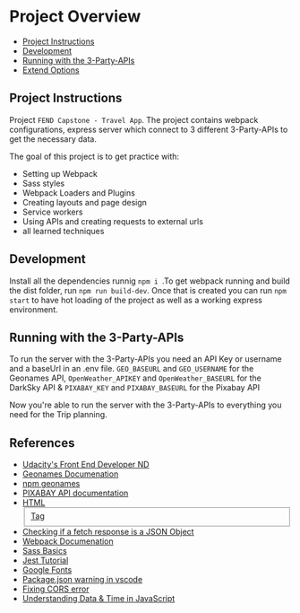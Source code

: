# Project Overview

- [Project Instructions](#project-instructions)
- [Development](#development)
- [Running with the 3-Party-APIs](#running)
- [Extend Options](#extend-options)

## Project Instructions

Project `FEND Capstone - Travel App`. The project
contains webpack configurations, express server which connect to 3 different
3-Party-APIs to get the necessary data.

The goal of this project is to get practice with:

- Setting up Webpack
- Sass styles
- Webpack Loaders and Plugins
- Creating layouts and page design
- Service workers
- Using APIs and creating requests to external urls
- all learned techniques

## Development

Install all the dependencies runnig `npm i `.To get webpack running and build the dist
folder, run `npm run build-dev`.
Once that is created you can run `npm start` to have hot loading of the project as 
well as a working express environment.



## Running with the 3-Party-APIs

To run the server with the 3-Party-APIs you need an API Key or username and a
baseUrl in an .env file. `GEO_BASEURL` and `GEO_USERNAME` for the Geonames API,
`OpenWeather_APIKEY` and `OpenWeather_BASEURL` for the DarkSky API & `PIXABAY_KEY` and
`PIXABAY_BASEURL` for the Pixabay API

Now you're able to run the server with the 3-Party-APIs to everything you need
for the Trip planning.


## References
* [Udacity's Front End Developer ND](https://www.udacity.com/course/front-end-web-developer-nanodegree--nd0011)
* [Geonames Documenation](https://www.geonames.org/export/JSON-webservices.html)
* [npm geonames](https://www.npmjs.com/package/geonames.js)
* [PIXABAY API documentation](https://pixabay.com/api/docs/)
* [HTML <fieldset> Tag](https://www.w3schools.com/tags/tag_fieldset.asp)
* [Checking if a fetch response is a JSON Object](https://stackoverflow.com/questions/37121301/how-to-check-if-the-response-of-a-fetch-is-a-json-object-in-javascript)
* [Webpack Documenation](https://webpack.js.org/concepts/#loaders)
* [Sass Basics](https://sass-lang.com/guide)
* [Jest Tutorial](https://www.valentinog.com/blog/jest/)
* [Google Fonts](https://fonts.google.com/specimen/Open+Sans?selection.family=Open+Sans:ital,wght@0,400;1,600&sidebar.open)
* [Package.json warning in vscode](https://github.com/Microsoft/vscode-react-native/issues/151)
* [Fixing CORS error](https://medium.com/@dtkatz/3-ways-to-fix-the-cors-error-and-how-access-control-allow-origin-works-d97d55946d9)
* [Understanding Data & Time in JavaScript](https://www.digitalocean.com/community/tutorials/understanding-date-and-time-in-javascript)

